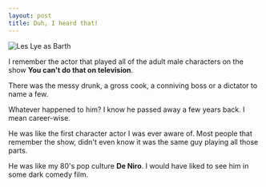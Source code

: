 ```yaml
---
layout: post
title: Duh, I heard that!
---
```

![Les Lye as Barth](http://4.bp.blogspot.com/_gkL5yj1xFD0/SmjcEAZJ1cI/AAAAAAAAABU/vdOKAe_pgbU/s800-h/barthh.jpg)

I remember the actor that played all of the adult male characters on the show **You can't do that on television**.

There was the messy drunk, a gross cook, a conniving boss or a dictator to name a few.

Whatever happened to him? I know he passed away a few years back. I mean career-wise.

He was like the first character actor I was ever aware of. Most people that remember the show, didn't even know it was the same guy playing all those parts.

He was like my 80's pop culture **De Niro**. I would have liked to see him in some dark comedy film.